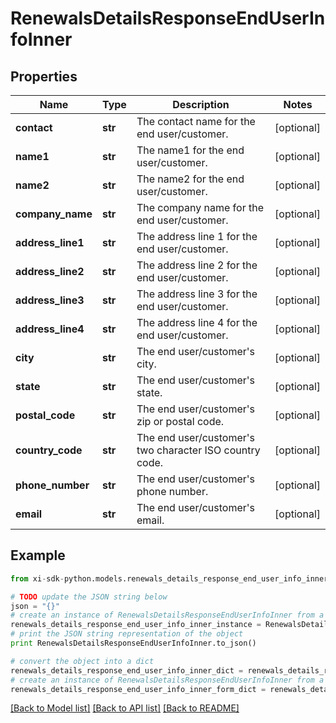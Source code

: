 # RenewalsDetailsResponseEndUserInfoInner


## Properties

Name | Type | Description | Notes
------------ | ------------- | ------------- | -------------
**contact** | **str** | The contact name for the end user/customer. | [optional] 
**name1** | **str** | The name1 for the end user/customer. | [optional] 
**name2** | **str** | The name2 for the end user/customer. | [optional] 
**company_name** | **str** | The company name for the end user/customer. | [optional] 
**address_line1** | **str** | The address line 1 for the end user/customer. | [optional] 
**address_line2** | **str** | The address line 2 for the end user/customer. | [optional] 
**address_line3** | **str** | The address line 3 for the end user/customer. | [optional] 
**address_line4** | **str** | The address line 4 for the end user/customer. | [optional] 
**city** | **str** | The end user/customer&#39;s city. | [optional] 
**state** | **str** | The end user/customer&#39;s state. | [optional] 
**postal_code** | **str** | The end user/customer&#39;s zip or postal code. | [optional] 
**country_code** | **str** | The end user/customer&#39;s two character ISO country code. | [optional] 
**phone_number** | **str** | The end user/customer&#39;s phone number. | [optional] 
**email** | **str** | The end user/customer&#39;s email. | [optional] 

## Example

```python
from xi-sdk-python.models.renewals_details_response_end_user_info_inner import RenewalsDetailsResponseEndUserInfoInner

# TODO update the JSON string below
json = "{}"
# create an instance of RenewalsDetailsResponseEndUserInfoInner from a JSON string
renewals_details_response_end_user_info_inner_instance = RenewalsDetailsResponseEndUserInfoInner.from_json(json)
# print the JSON string representation of the object
print RenewalsDetailsResponseEndUserInfoInner.to_json()

# convert the object into a dict
renewals_details_response_end_user_info_inner_dict = renewals_details_response_end_user_info_inner_instance.to_dict()
# create an instance of RenewalsDetailsResponseEndUserInfoInner from a dict
renewals_details_response_end_user_info_inner_form_dict = renewals_details_response_end_user_info_inner.from_dict(renewals_details_response_end_user_info_inner_dict)
```
[[Back to Model list]](../README.md#documentation-for-models) [[Back to API list]](../README.md#documentation-for-api-endpoints) [[Back to README]](../README.md)


